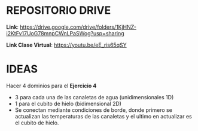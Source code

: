 # REPOSITORIO DRIVE
**Link**: https://drive.google.com/drive/folders/1KjHNZ-i2KtFv17UoG78mnpCWnLPaSWog?usp=sharing

**Link Clase Virtual**: https://youtu.be/eE_ris65qSY

# IDEAS
Hacer 4 dominios para el **Ejercicio 4**
* 3 para cada una de las canaletas de agua (unidimensionales 1D)
* 1 para el cubito de hielo (bidimensional 2D)
* Se conectan mediante condiciones de borde, donde primero se actualizan las temperaturas de las canaletas y el ultimo en actualizar es el cubito de hielo.